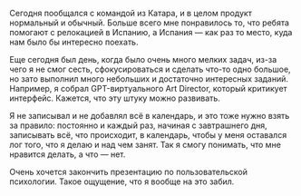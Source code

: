 Сегодня пообщался с командой из Катара, и в целом продукт нормальный и обычный. Больше всего мне понравилось то, что ребята помогают с релокацией в Испанию, а Испания — как раз то место, куда нам было бы интересно поехать.

Еще сегодня был день, когда было очень много мелких задач, из-за чего я не смог сесть, сфокусироваться и сделать что-то одно большое, но зато выполнил много небольших и достаточно интересных заданий. Например, я собрал GPT-виртуального Art Director, который критикует интерфейс. Кажется, что эту штуку можно развивать.

Я не записывал и не добавлял всё в календарь, и это тоже нужно взять за правило: постоянно и каждый раз, начиная с завтрашнего дня, записывать всё, что происходит, в календарь, чтобы у меня оставался лог того, что я делаю и над чем занят. Так я смогу понимать, что мне нравится делать, а что — нет.

Очень хочется закончить презентацию по пользовательской психологии. Такое ощущение, что я вообще на это забил.